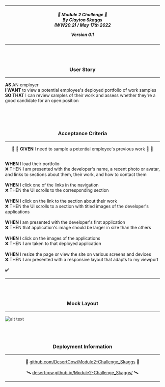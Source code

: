 
---

<div align="center"> 

<h5 align="center">

💼 Module 2 Challenge 💼<br>
By Clayton Skaggs<br>
(WW20.2) / May 17th 2022

Version 0.1</h5>
</div>

---
<br>
<br>

<h3 align="center">User Story</h3>

---
<p><b>AS</b> AN employer<br>
<b>I WANT</b> to view a potential employee's deployed portfolio of work samples<br>
<b>SO THAT</b> I can review samples of their work and assess whether they're a good candidate for an open position</p>

<br>
<br>
<br>

<h3 align="center">Acceptance Criteria</h3>

---

<p align="center">🌟 🌟 <b>GIVEN</b> I need to sample a potential employee's previous work 🌟 🌟<br><br></p>
<p>
<b>WHEN</b> I load their portfolio<br>
❌ THEN I am presented with the developer's name, a recent photo or avatar, and links to sections about them, their work, and how to contact them<br><br>
<b>WHEN</b> I click one of the links in the navigation<br>
❌ THEN the UI scrolls to the corresponding section<br><br>
<b>WHEN</b> I click on the link to the section about their work<br>
❌ THEN the UI scrolls to a section with titled images of the developer's applications<br><br>
<b>WHEN</b> I am presented with the developer's first application<br>
❌ THEN that application's image should be larger in size than the others<br><br>
<b>WHEN</b> I click on the images of the applications<br>
❌ THEN I am taken to that deployed application<br><br>
<b>WHEN</b> I resize the page or view the site on various screens and devices<br>
❌ THEN I am presented with a responsive layout that adapts to my viewport</p>
✔️

------

<br>
<br>

<h3 align="center">Mock Layout</h3>

---

![alt text](./dev-notes/02-advanced-css-homework-demo.gif)


<br>
<br>
<h3 align="center">Deployment Information</h3>

---

<div align="center">
🚀 <a href="https://github.com/DesertCow/Module2-Challenge_Skaggs">github.com/DesertCow/Module2-Challenge_Skaggs</a> 🚀
<br>
<br>
🛰️ <a href="https://desertcow.github.io/Module2-Challenge_Skaggs">desertcow.github.io/Module2-Challenge_Skaggs/</a> 🛰️
</div>

---

<br>
<br>
